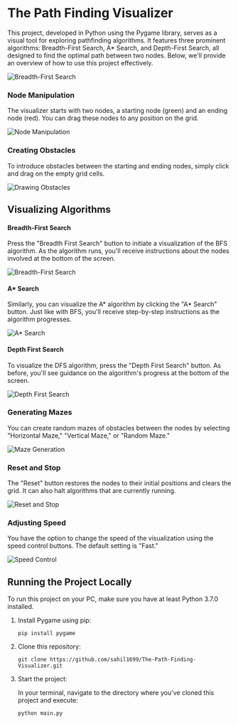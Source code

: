 # The Path Finding Visualizer

This project, developed in Python using the Pygame library, serves as a visual tool for exploring pathfinding algorithms. It features three prominent algorithms: Breadth-First Search, A* Search, and Depth-First Search, all designed to find the optimal path between two nodes. Below, we'll provide an overview of how to use this project effectively.

![Breadth-First Search](https://user-images.githubusercontent.com/52308072/187073176-7a02e06c-6fc2-44e6-8d05-b042397d9b54.gif)

### Node Manipulation

The visualizer starts with two nodes, a starting node (green) and an ending node (red). You can drag these nodes to any position on the grid.

![Node Manipulation](https://user-images.githubusercontent.com/52308072/187064920-46c04ca7-2800-4dc7-8c26-864787f5e194.gif)

### Creating Obstacles

To introduce obstacles between the starting and ending nodes, simply click and drag on the empty grid cells.

![Drawing Obstacles](https://user-images.githubusercontent.com/52308072/187067776-8bce03a2-d01d-4d71-a064-695fe0fa468f.gif)

## Visualizing Algorithms

#### Breadth-First Search

Press the "Breadth First Search" button to initiate a visualization of the BFS algorithm. As the algorithm runs, you'll receive instructions about the nodes involved at the bottom of the screen.

![Breadth-First Search](https://user-images.githubusercontent.com/52308072/187073176-7a02e06c-6fc2-44e6-8d05-b042397d9b54.gif)

#### A* Search

Similarly, you can visualize the A* algorithm by clicking the "A* Search" button. Just like with BFS, you'll receive step-by-step instructions as the algorithm progresses.

![A* Search](https://user-images.githubusercontent.com/52308072/187068358-5025bb0a-5329-41d7-a27c-8ffd9b5f540e.gif)

#### Depth First Search

To visualize the DFS algorithm, press the "Depth First Search" button. As before, you'll see guidance on the algorithm's progress at the bottom of the screen.

![Depth First Search](https://user-images.githubusercontent.com/52308072/187067968-c59ac1de-eab2-49dc-9751-9f4fe90c04ef.gif)

### Generating Mazes

You can create random mazes of obstacles between the nodes by selecting "Horizontal Maze," "Vertical Maze," or "Random Maze."

![Maze Generation](https://user-images.githubusercontent.com/52308072/187068451-b65849c5-ec48-49b9-acc2-1531091b8b1b.gif)

### Reset and Stop

The "Reset" button restores the nodes to their initial positions and clears the grid. It can also halt algorithms that are currently running.

![Reset and Stop](https://user-images.githubusercontent.com/52308072/187068498-611c79fb-4fbe-4c6e-b492-c53e2a7dfdf9.png)

### Adjusting Speed

You have the option to change the speed of the visualization using the speed control buttons. The default setting is "Fast."

![Speed Control](https://user-images.githubusercontent.com/52308072/187068569-ecce4cb4-021b-4cca-9d17-c997b1da0cc4.png)

## Running the Project Locally

To run this project on your PC, make sure you have at least Python 3.7.0 installed.

1. Install Pygame using pip:

   ```
   pip install pygame
   ```

2. Clone this repository:

   ```
   git clone https://github.com/sahil1699/The-Path-Finding-Visualizer.git
   ```

3. Start the project:

   In your terminal, navigate to the directory where you've cloned this project and execute:

   ```
   python main.py
   ```

